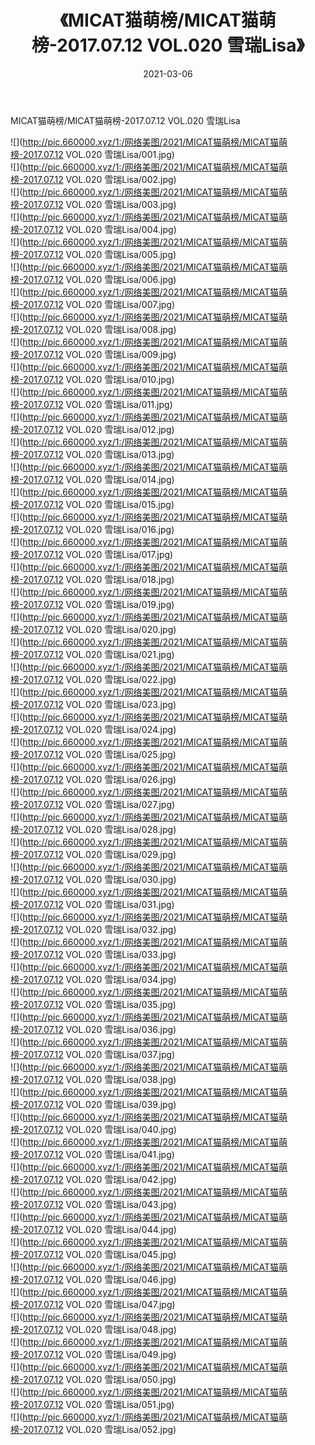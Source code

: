 ﻿---
layout: post
title:  《MICAT猫萌榜/MICAT猫萌榜-2017.07.12 VOL.020 雪瑞Lisa》
date:   2021-03-06
img: http://pic.660000.xyz/1:/网络美图/2021/MICAT猫萌榜/MICAT猫萌榜-2017.07.12 VOL.020 雪瑞Lisa/000.jpg
categories: [美女, 清纯, 唯美]
---

MICAT猫萌榜/MICAT猫萌榜-2017.07.12 VOL.020 雪瑞Lisa

 ![](http://pic.660000.xyz/1:/网络美图/2021/MICAT猫萌榜/MICAT猫萌榜-2017.07.12 VOL.020 雪瑞Lisa/001.jpg) <br>![](http://pic.660000.xyz/1:/网络美图/2021/MICAT猫萌榜/MICAT猫萌榜-2017.07.12 VOL.020 雪瑞Lisa/002.jpg) <br>![](http://pic.660000.xyz/1:/网络美图/2021/MICAT猫萌榜/MICAT猫萌榜-2017.07.12 VOL.020 雪瑞Lisa/003.jpg) <br>![](http://pic.660000.xyz/1:/网络美图/2021/MICAT猫萌榜/MICAT猫萌榜-2017.07.12 VOL.020 雪瑞Lisa/004.jpg) <br>![](http://pic.660000.xyz/1:/网络美图/2021/MICAT猫萌榜/MICAT猫萌榜-2017.07.12 VOL.020 雪瑞Lisa/005.jpg) <br>![](http://pic.660000.xyz/1:/网络美图/2021/MICAT猫萌榜/MICAT猫萌榜-2017.07.12 VOL.020 雪瑞Lisa/006.jpg) <br>![](http://pic.660000.xyz/1:/网络美图/2021/MICAT猫萌榜/MICAT猫萌榜-2017.07.12 VOL.020 雪瑞Lisa/007.jpg) <br>![](http://pic.660000.xyz/1:/网络美图/2021/MICAT猫萌榜/MICAT猫萌榜-2017.07.12 VOL.020 雪瑞Lisa/008.jpg) <br>![](http://pic.660000.xyz/1:/网络美图/2021/MICAT猫萌榜/MICAT猫萌榜-2017.07.12 VOL.020 雪瑞Lisa/009.jpg) <br>![](http://pic.660000.xyz/1:/网络美图/2021/MICAT猫萌榜/MICAT猫萌榜-2017.07.12 VOL.020 雪瑞Lisa/010.jpg) <br>![](http://pic.660000.xyz/1:/网络美图/2021/MICAT猫萌榜/MICAT猫萌榜-2017.07.12 VOL.020 雪瑞Lisa/011.jpg) <br>![](http://pic.660000.xyz/1:/网络美图/2021/MICAT猫萌榜/MICAT猫萌榜-2017.07.12 VOL.020 雪瑞Lisa/012.jpg) <br>![](http://pic.660000.xyz/1:/网络美图/2021/MICAT猫萌榜/MICAT猫萌榜-2017.07.12 VOL.020 雪瑞Lisa/013.jpg) <br>![](http://pic.660000.xyz/1:/网络美图/2021/MICAT猫萌榜/MICAT猫萌榜-2017.07.12 VOL.020 雪瑞Lisa/014.jpg) <br>![](http://pic.660000.xyz/1:/网络美图/2021/MICAT猫萌榜/MICAT猫萌榜-2017.07.12 VOL.020 雪瑞Lisa/015.jpg) <br>![](http://pic.660000.xyz/1:/网络美图/2021/MICAT猫萌榜/MICAT猫萌榜-2017.07.12 VOL.020 雪瑞Lisa/016.jpg) <br>![](http://pic.660000.xyz/1:/网络美图/2021/MICAT猫萌榜/MICAT猫萌榜-2017.07.12 VOL.020 雪瑞Lisa/017.jpg) <br>![](http://pic.660000.xyz/1:/网络美图/2021/MICAT猫萌榜/MICAT猫萌榜-2017.07.12 VOL.020 雪瑞Lisa/018.jpg) <br>![](http://pic.660000.xyz/1:/网络美图/2021/MICAT猫萌榜/MICAT猫萌榜-2017.07.12 VOL.020 雪瑞Lisa/019.jpg) <br>![](http://pic.660000.xyz/1:/网络美图/2021/MICAT猫萌榜/MICAT猫萌榜-2017.07.12 VOL.020 雪瑞Lisa/020.jpg) <br>![](http://pic.660000.xyz/1:/网络美图/2021/MICAT猫萌榜/MICAT猫萌榜-2017.07.12 VOL.020 雪瑞Lisa/021.jpg) <br>![](http://pic.660000.xyz/1:/网络美图/2021/MICAT猫萌榜/MICAT猫萌榜-2017.07.12 VOL.020 雪瑞Lisa/022.jpg) <br>![](http://pic.660000.xyz/1:/网络美图/2021/MICAT猫萌榜/MICAT猫萌榜-2017.07.12 VOL.020 雪瑞Lisa/023.jpg) <br>![](http://pic.660000.xyz/1:/网络美图/2021/MICAT猫萌榜/MICAT猫萌榜-2017.07.12 VOL.020 雪瑞Lisa/024.jpg) <br>![](http://pic.660000.xyz/1:/网络美图/2021/MICAT猫萌榜/MICAT猫萌榜-2017.07.12 VOL.020 雪瑞Lisa/025.jpg) <br>![](http://pic.660000.xyz/1:/网络美图/2021/MICAT猫萌榜/MICAT猫萌榜-2017.07.12 VOL.020 雪瑞Lisa/026.jpg) <br>![](http://pic.660000.xyz/1:/网络美图/2021/MICAT猫萌榜/MICAT猫萌榜-2017.07.12 VOL.020 雪瑞Lisa/027.jpg) <br>![](http://pic.660000.xyz/1:/网络美图/2021/MICAT猫萌榜/MICAT猫萌榜-2017.07.12 VOL.020 雪瑞Lisa/028.jpg) <br>![](http://pic.660000.xyz/1:/网络美图/2021/MICAT猫萌榜/MICAT猫萌榜-2017.07.12 VOL.020 雪瑞Lisa/029.jpg) <br>![](http://pic.660000.xyz/1:/网络美图/2021/MICAT猫萌榜/MICAT猫萌榜-2017.07.12 VOL.020 雪瑞Lisa/030.jpg) <br>![](http://pic.660000.xyz/1:/网络美图/2021/MICAT猫萌榜/MICAT猫萌榜-2017.07.12 VOL.020 雪瑞Lisa/031.jpg) <br>![](http://pic.660000.xyz/1:/网络美图/2021/MICAT猫萌榜/MICAT猫萌榜-2017.07.12 VOL.020 雪瑞Lisa/032.jpg) <br>![](http://pic.660000.xyz/1:/网络美图/2021/MICAT猫萌榜/MICAT猫萌榜-2017.07.12 VOL.020 雪瑞Lisa/033.jpg) <br>![](http://pic.660000.xyz/1:/网络美图/2021/MICAT猫萌榜/MICAT猫萌榜-2017.07.12 VOL.020 雪瑞Lisa/034.jpg) <br>![](http://pic.660000.xyz/1:/网络美图/2021/MICAT猫萌榜/MICAT猫萌榜-2017.07.12 VOL.020 雪瑞Lisa/035.jpg) <br>![](http://pic.660000.xyz/1:/网络美图/2021/MICAT猫萌榜/MICAT猫萌榜-2017.07.12 VOL.020 雪瑞Lisa/036.jpg) <br>![](http://pic.660000.xyz/1:/网络美图/2021/MICAT猫萌榜/MICAT猫萌榜-2017.07.12 VOL.020 雪瑞Lisa/037.jpg) <br>![](http://pic.660000.xyz/1:/网络美图/2021/MICAT猫萌榜/MICAT猫萌榜-2017.07.12 VOL.020 雪瑞Lisa/038.jpg) <br>![](http://pic.660000.xyz/1:/网络美图/2021/MICAT猫萌榜/MICAT猫萌榜-2017.07.12 VOL.020 雪瑞Lisa/039.jpg) <br>![](http://pic.660000.xyz/1:/网络美图/2021/MICAT猫萌榜/MICAT猫萌榜-2017.07.12 VOL.020 雪瑞Lisa/040.jpg) <br>![](http://pic.660000.xyz/1:/网络美图/2021/MICAT猫萌榜/MICAT猫萌榜-2017.07.12 VOL.020 雪瑞Lisa/041.jpg) <br>![](http://pic.660000.xyz/1:/网络美图/2021/MICAT猫萌榜/MICAT猫萌榜-2017.07.12 VOL.020 雪瑞Lisa/042.jpg) <br>![](http://pic.660000.xyz/1:/网络美图/2021/MICAT猫萌榜/MICAT猫萌榜-2017.07.12 VOL.020 雪瑞Lisa/043.jpg) <br>![](http://pic.660000.xyz/1:/网络美图/2021/MICAT猫萌榜/MICAT猫萌榜-2017.07.12 VOL.020 雪瑞Lisa/044.jpg) <br>![](http://pic.660000.xyz/1:/网络美图/2021/MICAT猫萌榜/MICAT猫萌榜-2017.07.12 VOL.020 雪瑞Lisa/045.jpg) <br>![](http://pic.660000.xyz/1:/网络美图/2021/MICAT猫萌榜/MICAT猫萌榜-2017.07.12 VOL.020 雪瑞Lisa/046.jpg) <br>![](http://pic.660000.xyz/1:/网络美图/2021/MICAT猫萌榜/MICAT猫萌榜-2017.07.12 VOL.020 雪瑞Lisa/047.jpg) <br>![](http://pic.660000.xyz/1:/网络美图/2021/MICAT猫萌榜/MICAT猫萌榜-2017.07.12 VOL.020 雪瑞Lisa/048.jpg) <br>![](http://pic.660000.xyz/1:/网络美图/2021/MICAT猫萌榜/MICAT猫萌榜-2017.07.12 VOL.020 雪瑞Lisa/049.jpg) <br>![](http://pic.660000.xyz/1:/网络美图/2021/MICAT猫萌榜/MICAT猫萌榜-2017.07.12 VOL.020 雪瑞Lisa/050.jpg) <br>![](http://pic.660000.xyz/1:/网络美图/2021/MICAT猫萌榜/MICAT猫萌榜-2017.07.12 VOL.020 雪瑞Lisa/051.jpg) <br>![](http://pic.660000.xyz/1:/网络美图/2021/MICAT猫萌榜/MICAT猫萌榜-2017.07.12 VOL.020 雪瑞Lisa/052.jpg) <br>